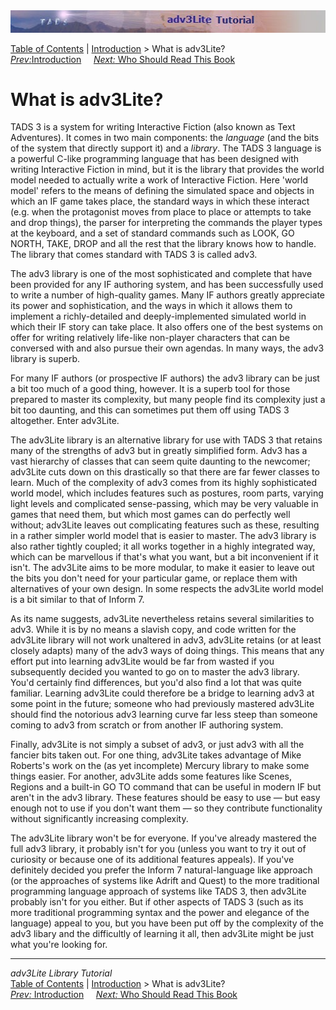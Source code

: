 ---
---
<div class="topbar">

<img src="topbar.jpg" data-border="0" />

</div>

<div class="nav">

<a href="toc.html" class="nav">Table of Contents</a> \|
<a href="intro.html" class="nav">Introduction</a> \> What is adv3Lite?  
<span class="navnp"><a href="intro.html" class="nav"><em>Prev:</em>Introduction</a>
   
<a href="whoshouldread.html" class="nav"><em>Next:</em> Who Should Read
This Book</a>     </span>

</div>

<div class="main">

# What is adv3Lite?

TADS 3 is a system for writing Interactive Fiction (also known as Text
Adventures). It comes in two main components: the *language* (and the
bits of the system that directly support it) and a *library*. The TADS 3
language is a powerful C-like programming language that has been
designed with writing Interactive Fiction in mind, but it is the library
that provides the world model needed to actually write a work of
Interactive Fiction. Here 'world model' refers to the means of defining
the simulated space and objects in which an IF game takes place, the
standard ways in which these interact (e.g. when the protagonist moves
from place to place or attempts to take and drop things), the parser for
interpreting the commands the player types at the keyboard, and a set of
standard commands such as LOOK, GO NORTH, TAKE, DROP and all the rest
that the library knows how to handle. The library that comes standard
with TADS 3 is called adv3.

The adv3 library is one of the most sophisticated and complete that have
been provided for any IF authoring system, and has been successfully
used to write a number of high-quality games. Many IF authors greatly
appreciate its power and sophistication, and the ways in which it allows
them to implement a richly-detailed and deeply-implemented simulated
world in which their IF story can take place. It also offers one of the
best systems on offer for writing relatively life-like non-player
characters that can be conversed with and also pursue their own agendas.
In many ways, the adv3 library is superb.

For many IF authors (or prospective IF authors) the adv3 library can be
just a bit too much of a good thing, however. It is a superb tool for
those prepared to master its complexity, but many people find its
complexity just a bit too daunting, and this can sometimes put them off
using TADS 3 altogether. Enter adv3Lite.

The adv3Lite library is an alternative library for use with TADS 3 that
retains many of the strengths of adv3 but in greatly simplified form.
Adv3 has a vast hierarchy of classes that can seem quite daunting to the
newcomer; adv3Lite cuts down on this drastically so that there are far
fewer classes to learn. Much of the complexity of adv3 comes from its
highly sophisticated world model, which includes features such as
postures, room parts, varying light levels and complicated
sense-passing, which may be very valuable in games that need them, but
which most games can do perfectly well without; adv3Lite leaves out
complicating features such as these, resulting in a rather simpler world
model that is easier to master. The adv3 library is also rather tightly
coupled; it all works together in a highly integrated way, which can be
marvellous if that's what you want, but a bit inconvenient if it isn't.
The adv3Lite aims to be more modular, to make it easier to leave out the
bits you don't need for your particular game, or replace them with
alternatives of your own design. In some respects the adv3Lite world
model is a bit similar to that of Inform 7.

As its name suggests, adv3Lite nevertheless retains several similarities
to adv3. While it is by no means a slavish copy, and code written for
the adv3Lite library will not work unaltered in adv3, adv3Lite retains
(or at least closely adapts) many of the adv3 ways of doing things. This
means that any effort put into learning adv3Lite would be far from
wasted if you subsequently decided you wanted to go on to master the
adv3 library. You'd certainly find differences, but you'd also find a
lot that was quite familiar. Learning adv3Lite could therefore be a
bridge to learning adv3 at some point in the future; someone who had
previously mastered adv3Lite should find the notorious adv3 learning
curve far less steep than someone coming to adv3 from scratch or from
another IF authoring system.

Finally, adv3Lite is not simply a subset of adv3, or just adv3 with all
the fancier bits taken out. For one thing, adv3Lite takes advantage of
Mike Roberts's work on the (as yet incomplete) Mercury library to make
some things easier. For another, adv3Lite adds some features like
Scenes, Regions and a built-in GO TO command that can be useful in
modern IF but aren't in the adv3 library. These features should be easy
to use — but easy enough not to use if you don't want them — so they
contribute functionality without significantly increasing complexity.

The adv3Lite library won't be for everyone. If you've already mastered
the full adv3 library, it probably isn't for you (unless you want to try
it out of curiosity or because one of its additional features appeals).
If you've definitely decided you prefer the Inform 7 natural-language
like approach (or the approaches of systems like Adrift and Quest) to
the more traditional programming language approach of systems like TADS
3, then adv3Lite probably isn't for you either. But if other aspects of
TADS 3 (such as its more traditional programming syntax and the power
and elegance of the language) appeal to you, but you have been put off
by the complexity of the adv3 libary and the difficultly of learning it
all, then adv3Lite might be just what you're looking for.

</div>

------------------------------------------------------------------------

<div class="navb">

*adv3Lite Library Tutorial*  
<a href="toc.html" class="nav">Table of Contents</a> \|
<a href="intro.html" class="nav">Introduction</a> \> What is adv3Lite?  
<span class="navnp"><a href="intro.html" class="nav"><em>Prev:</em> Introduction</a>
   
<a href="whoshouldread.html" class="nav"><em>Next:</em> Who Should Read
This Book</a>     </span>

</div>
